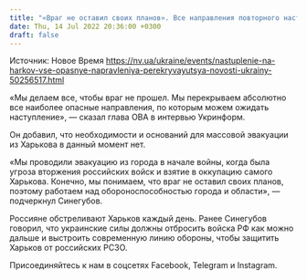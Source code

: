 ```yaml
---
title: "«Враг не оставил своих планов». Все направления повторного наступления на Харьков перекрываются — глава ОВА"
date: Thu, 14 Jul 2022 20:36:00 +0300
draft: false
---
```

Источник: Новое Время https://nv.ua/ukraine/events/nastuplenie-na-harkov-vse-opasnye-napravleniya-perekryvayutsya-novosti-ukrainy-50256517.html


«Мы делаем все, чтобы враг не прошел. Мы перекрываем абсолютно все наиболее опасные направления, по которым можем ожидать наступление», — сказал глава ОВА в интервью Укринформ.

Он добавил, что необходимости и оснований для массовой эвакуации из Харькова в данный момент нет. 

«Мы проводили эвакуацию из города в начале войны, когда была угроза вторжения российских войск и взятие в оккупацию самого Харькова. Конечно, мы понимаем, что враг не оставил своих планов, поэтому работаем над обороноспособностью города и области», — подчеркнул Синегубов.

Россияне обстреливают Харьков каждый день. Ранее Синегубов говорил, что украинские силы должны отбросить войска РФ как можно дальше и выстроить современную линию обороны, чтобы защитить Харьков от российских РСЗО.

Присоединяйтесь к нам в соцсетях Facebook, Telegram и Instagram.
